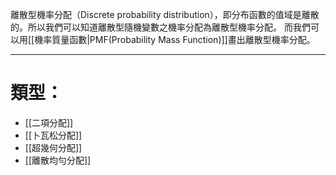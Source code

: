 離散型機率分配（Discrete probability distribution），即分布函數的值域是離散的。所以我們可以知道離散型隨機變數之機率分配為離散型機率分配。
而我們可以用[[機率質量函數|PMF(Probability Mass Function)]]畫出離散型機率分配。
- - -
# 類型：
- [[二項分配]]
- [[卜瓦松分配]]
- [[超幾何分配]]
- [[離散均勻分配]]